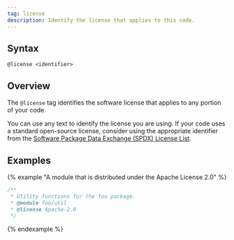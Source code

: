 ```yaml
---
tag: license
description: Identify the license that applies to this code.
---
```


## Syntax

`@license <identifier>`


## Overview

The `@license` tag identifies the software license that applies to any portion of your code.

You can use any text to identify the license you are using. If your code uses a standard open-source license, consider using the appropriate identifier from the [Software Package Data Exchange (SPDX) License List](https://spdx.org/licenses/).


## Examples

{% example "A module that is distributed under the Apache License 2.0" %}

```js
/**
 * Utility functions for the foo package.
 * @module foo/util
 * @license Apache-2.0
 */
```
{% endexample %}

